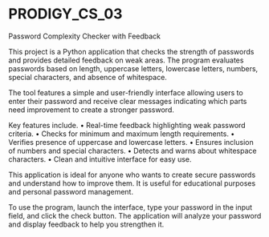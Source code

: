 # PRODIGY_CS_03
Password Complexity Checker with Feedback

This project is a Python application that checks the strength of passwords and provides detailed feedback on weak areas. The program evaluates passwords based on length, uppercase letters, lowercase letters, numbers, special characters, and absence of whitespace.

The tool features a simple and user-friendly interface allowing users to enter their password and receive clear messages indicating which parts need improvement to create a stronger password.

Key features include.
• Real-time feedback highlighting weak password criteria.
• Checks for minimum and maximum length requirements.
• Verifies presence of uppercase and lowercase letters.
• Ensures inclusion of numbers and special characters.
• Detects and warns about whitespace characters.
• Clean and intuitive interface for easy use.

This application is ideal for anyone who wants to create secure passwords and understand how to improve them. It is useful for educational purposes and personal password management.

To use the program, launch the interface, type your password in the input field, and click the check button. The application will analyze your password and display feedback to help you strengthen it.
